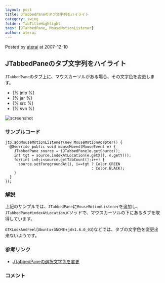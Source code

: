 ```yaml
---
layout: post
title: JTabbedPaneのタブ文字列をハイライト
category: swing
folder: TabTitleHighlight
tags: [JTabbedPane, MouseMotionListener]
author: aterai
---
```


Posted by [aterai](http://terai.xrea.jp/aterai.html) at 2007-12-10

## JTabbedPaneのタブ文字列をハイライト
`JTabbedPane`のタブ上に、マウスカーソルがある場合、その文字色を変更します。

- {% jnlp %}
- {% jar %}
- {% src %}
- {% svn %}

<!-- dummy comment line for breaking list -->

![screenshot](https://lh5.googleusercontent.com/_9Z4BYR88imo/TQTU7QqLieI/AAAAAAAAAm0/dgW3rio-pzA/s800/TabTitleHighlight.png)

### サンプルコード
<pre class="prettyprint"><code>jtp.addMouseMotionListener(new MouseMotionAdapter() {
  @Override public void mouseMoved(MouseEvent e) {
    JTabbedPane source = (JTabbedPane)e.getSource();
    int tgt = source.indexAtLocation(e.getX(), e.getY());
    for(int i=0;i&lt;source.getTabCount();i++) {
      source.setForegroundAt(i, i==tgt ? Color.GREEN
                                       : Color.BLACK);
    }
  }
});
</code></pre>

### 解説
上記のサンプルでは、`JTabbedPane`に`MouseMotionListener`を追加し、`JTabbedPane#indexAtLocation`メソッドで、マウスカーソルの下にあるタブを取得しています。

`GTKLookAndFeel`(`Ubuntu`+`GNOME`+`jdk1.6.0_03`)などでは、タブの文字色を変更出来ないようです。

### 参考リンク
- [JTabbedPaneの選択文字色を変更](http://terai.xrea.jp/Swing/ColorTab.html)

<!-- dummy comment line for breaking list -->

### コメント

